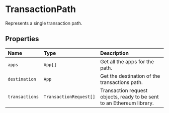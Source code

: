 # TransactionPath

Represents a single transaction path.

## Properties

| Name | Type | Description |
| :--- | :--- | :--- |
| `apps` | `App[]` | Get all the apps for the path. |
| `destination` | `App` | Get the destination of the transactions path. |
| `transactions` | `TransactionRequest[]` | Transaction request objects, ready to be sent to an Ethereum library. |

